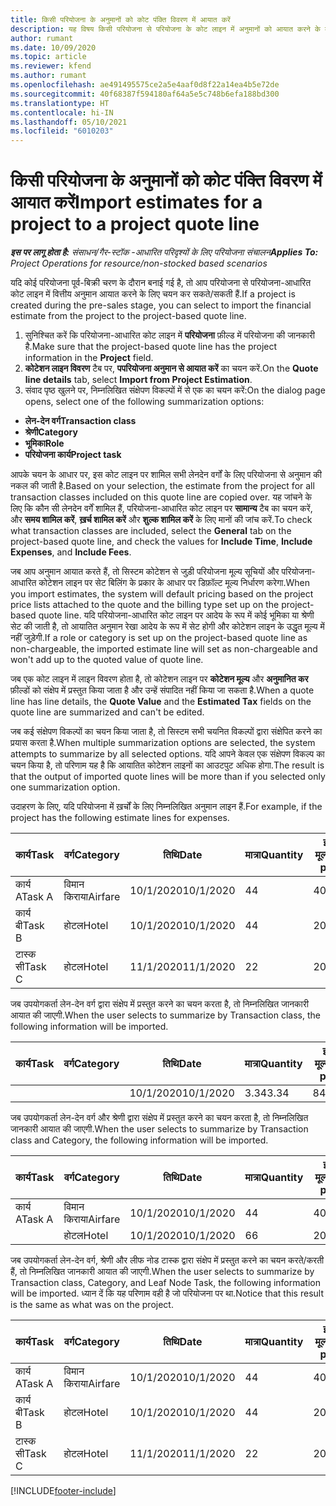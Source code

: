 ```yaml
---
title: किसी परियोजना के अनुमानों को कोट पंक्ति विवरण में आयात करें
description: यह विषय किसी परियोजना से परियोजना के कोट लाइन में अनुमानों को आयात करने के बारे में जानकारी प्रदान करता है.
author: rumant
ms.date: 10/09/2020
ms.topic: article
ms.reviewer: kfend
ms.author: rumant
ms.openlocfilehash: ae491495575ce2a5e4aaf0d8f22a14ea4b5e72de
ms.sourcegitcommit: 40f68387f594180af64a5e5c748b6efa188bd300
ms.translationtype: HT
ms.contentlocale: hi-IN
ms.lasthandoff: 05/10/2021
ms.locfileid: "6010203"
---
```

# <a name="import-estimates-for-a-project-to-a-project-quote-line"></a><span data-ttu-id="98af2-103">किसी परियोजना के अनुमानों को कोट पंक्ति विवरण में आयात करें</span><span class="sxs-lookup"><span data-stu-id="98af2-103">Import estimates for a project to a project quote line</span></span>

<span data-ttu-id="98af2-104">_**इस पर लागू होता है:** संसाधन/गैर-स्टॉक -आधारित परिदृश्यों के लिए परियोजना संचालन_</span><span class="sxs-lookup"><span data-stu-id="98af2-104">_**Applies To:** Project Operations for resource/non-stocked based scenarios_</span></span>


<span data-ttu-id="98af2-105">यदि कोई परियोजना पूर्व-बिक्री चरण के दौरान बनाई गई है, तो आप परियोजना से परियोजना-आधारित कोट लाइन में वित्तीय अनुमान आयात करने के लिए चयन कर सकते/सकती हैं.</span><span class="sxs-lookup"><span data-stu-id="98af2-105">If a project is created during the pre-sales stage, you can select to import the financial estimate from the project to the project-based quote line.</span></span>

1. <span data-ttu-id="98af2-106">सुनिश्चित करें कि परियोजना-आधारित कोट लाइन में **परियोजना** फ़ील्ड में परियोजना की जानकारी है.</span><span class="sxs-lookup"><span data-stu-id="98af2-106">Make sure that the project-based quote line has the project information in the **Project** field.</span></span>
2. <span data-ttu-id="98af2-107">**कोटेशन लाइन विवरण** टैब पर, **पपरियोजना अनुमान से आयात करें** का चयन करें.</span><span class="sxs-lookup"><span data-stu-id="98af2-107">On the **Quote line details** tab, select **Import from Project Estimation**.</span></span>
3. <span data-ttu-id="98af2-108">संवाद पृष्ठ खुलने पर, निम्नलिखित संक्षेपण विकल्पों में से एक का चयन करें:</span><span class="sxs-lookup"><span data-stu-id="98af2-108">On the dialog page opens, select one of the following summarization options:</span></span>

  - <span data-ttu-id="98af2-109">**लेन-देन वर्ग**</span><span class="sxs-lookup"><span data-stu-id="98af2-109">**Transaction class**</span></span>
  - <span data-ttu-id="98af2-110">**श्रेणी**</span><span class="sxs-lookup"><span data-stu-id="98af2-110">**Category**</span></span>
  - <span data-ttu-id="98af2-111">**भूमिका**</span><span class="sxs-lookup"><span data-stu-id="98af2-111">**Role**</span></span> 
  - <span data-ttu-id="98af2-112">**परियोजना कार्य**</span><span class="sxs-lookup"><span data-stu-id="98af2-112">**Project task**</span></span>

<span data-ttu-id="98af2-113">आपके चयन के आधार पर, इस कोट लाइन पर शामिल सभी लेनदेन वर्गों के लिए परियोजना से अनुमान की नकल की जाती है.</span><span class="sxs-lookup"><span data-stu-id="98af2-113">Based on your selection, the estimate from the project for all transaction classes included on this quote line are copied over.</span></span> <span data-ttu-id="98af2-114">यह जांचने के लिए कि कौन सी लेनदेन वर्गें शामिल हैं, परियोजना-आधारित कोट लाइन पर **सामान्य** टैब का चयन करें, और **समय शामिल करें**, **ख़र्च शामिल करें** और **शुल्क शामिल करें** के लिए मानों की जांच करें.</span><span class="sxs-lookup"><span data-stu-id="98af2-114">To check what transaction classes are included, select the **General** tab on the project-based quote line, and check the values for **Include Time**, **Include Expenses**, and **Include Fees**.</span></span>

<span data-ttu-id="98af2-115">जब आप अनुमान आयात करते हैं, तो सिस्टम कोटेशन से जुड़ी परियोजना मूल्य सूचियों और परियोजना-आधारित कोटेशन लाइन पर सेट बिलिंग के प्रकार के आधार पर डिफ़ॉल्ट मूल्य निर्धारण करेगा.</span><span class="sxs-lookup"><span data-stu-id="98af2-115">When you import estimates, the system will default pricing based on the project price lists attached to the quote and the billing type set up on the project-based quote line.</span></span> <span data-ttu-id="98af2-116">यदि परियोजना-आधारित कोट लाइन पर आदेय के रूप में कोई भूमिका या श्रेणी सेट की जाती है, तो आयातित अनुमान रेखा आदेय के रूप में सेट होगी और कोटेशन लाइन के उद्धृत मूल्य में नहीं जुड़ेगी.</span><span class="sxs-lookup"><span data-stu-id="98af2-116">If a role or category is set up on the project-based quote line as non-chargeable, the imported estimate line will set as non-chargeable and won't add up to the quoted value of quote line.</span></span>

<span data-ttu-id="98af2-117">जब एक कोट लाइन में लाइन विवरण होता है, तो कोटेशन लाइन पर **कोटेशन मूल्य** और **अनुमानित कर** फ़ील्डों को संक्षेप में प्रस्तुत किया जाता है और उन्हें संपादित नहीं किया जा सकता है.</span><span class="sxs-lookup"><span data-stu-id="98af2-117">When a quote line has line details, the **Quote Value** and the **Estimated Tax** fields on the quote line are summarized and can't be edited.</span></span>

<span data-ttu-id="98af2-118">जब कई संक्षेपण विकल्पों का चयन किया जाता है, तो सिस्टम सभी चयनित विकल्पों द्वारा संक्षेपित करने का प्रयास करता है.</span><span class="sxs-lookup"><span data-stu-id="98af2-118">When multiple summarization options are selected, the system attempts to summarize by all selected options.</span></span> <span data-ttu-id="98af2-119">यदि आपने केवल एक संक्षेपण विकल्प का चयन किया है, तो परिणाम यह है कि आयातित कोटेशन लाइनों का आउटपुट अधिक होगा.</span><span class="sxs-lookup"><span data-stu-id="98af2-119">The result is that the output of imported quote lines will be more than if you selected only one summarization option.</span></span>

<span data-ttu-id="98af2-120">उदाहरण के लिए, यदि परियोजना में ख़र्चों के लिए निम्नलिखित अनुमान लाइन हैं.</span><span class="sxs-lookup"><span data-stu-id="98af2-120">For example, if the project has the following estimate lines for expenses.</span></span>

| <span data-ttu-id="98af2-121">कार्य</span><span class="sxs-lookup"><span data-stu-id="98af2-121">Task</span></span> | <span data-ttu-id="98af2-122">वर्ग</span><span class="sxs-lookup"><span data-stu-id="98af2-122">Category</span></span> | <span data-ttu-id="98af2-123">तिथि</span><span class="sxs-lookup"><span data-stu-id="98af2-123">Date</span></span> | <span data-ttu-id="98af2-124">मात्रा</span><span class="sxs-lookup"><span data-stu-id="98af2-124">Quantity</span></span> | <span data-ttu-id="98af2-125">इकाई मूल्य</span><span class="sxs-lookup"><span data-stu-id="98af2-125">Unit price</span></span> | <span data-ttu-id="98af2-126">राशि</span><span class="sxs-lookup"><span data-stu-id="98af2-126">Amount</span></span> |
| --- | --- | --- | --- | --- | --- |
| <span data-ttu-id="98af2-127">कार्य A</span><span class="sxs-lookup"><span data-stu-id="98af2-127">Task A</span></span> | <span data-ttu-id="98af2-128">विमान किराया</span><span class="sxs-lookup"><span data-stu-id="98af2-128">Airfare</span></span> | <span data-ttu-id="98af2-129">10/1/2020</span><span class="sxs-lookup"><span data-stu-id="98af2-129">10/1/2020</span></span> | <span data-ttu-id="98af2-130">4</span><span class="sxs-lookup"><span data-stu-id="98af2-130">4</span></span> | <span data-ttu-id="98af2-131">400</span><span class="sxs-lookup"><span data-stu-id="98af2-131">400</span></span> | <span data-ttu-id="98af2-132">1600</span><span class="sxs-lookup"><span data-stu-id="98af2-132">1600</span></span> |
| <span data-ttu-id="98af2-133">कार्य बी</span><span class="sxs-lookup"><span data-stu-id="98af2-133">Task B</span></span> | <span data-ttu-id="98af2-134">होटल</span><span class="sxs-lookup"><span data-stu-id="98af2-134">Hotel</span></span> | <span data-ttu-id="98af2-135">10/1/2020</span><span class="sxs-lookup"><span data-stu-id="98af2-135">10/1/2020</span></span> | <span data-ttu-id="98af2-136">4</span><span class="sxs-lookup"><span data-stu-id="98af2-136">4</span></span> | <span data-ttu-id="98af2-137">200</span><span class="sxs-lookup"><span data-stu-id="98af2-137">200</span></span> | <span data-ttu-id="98af2-138">800</span><span class="sxs-lookup"><span data-stu-id="98af2-138">800</span></span> |
| <span data-ttu-id="98af2-139">टास्क सी</span><span class="sxs-lookup"><span data-stu-id="98af2-139">Task C</span></span> | <span data-ttu-id="98af2-140">होटल</span><span class="sxs-lookup"><span data-stu-id="98af2-140">Hotel</span></span> | <span data-ttu-id="98af2-141">11/1/2020</span><span class="sxs-lookup"><span data-stu-id="98af2-141">11/1/2020</span></span> | <span data-ttu-id="98af2-142">2</span><span class="sxs-lookup"><span data-stu-id="98af2-142">2</span></span> | <span data-ttu-id="98af2-143">200</span><span class="sxs-lookup"><span data-stu-id="98af2-143">200</span></span> | <span data-ttu-id="98af2-144">400</span><span class="sxs-lookup"><span data-stu-id="98af2-144">400</span></span> |

<span data-ttu-id="98af2-145">जब उपयोगकर्ता लेन-देन वर्ग द्वारा संक्षेप में प्रस्तुत करने का चयन करता है, तो निम्नलिखित जानकारी आयात की जाएगी.</span><span class="sxs-lookup"><span data-stu-id="98af2-145">When the user selects to summarize by Transaction class, the following information will be imported.</span></span>

| <span data-ttu-id="98af2-146">कार्य</span><span class="sxs-lookup"><span data-stu-id="98af2-146">Task</span></span> | <span data-ttu-id="98af2-147">वर्ग</span><span class="sxs-lookup"><span data-stu-id="98af2-147">Category</span></span> | <span data-ttu-id="98af2-148">तिथि</span><span class="sxs-lookup"><span data-stu-id="98af2-148">Date</span></span> | <span data-ttu-id="98af2-149">मात्रा</span><span class="sxs-lookup"><span data-stu-id="98af2-149">Quantity</span></span> | <span data-ttu-id="98af2-150">इकाई मूल्य</span><span class="sxs-lookup"><span data-stu-id="98af2-150">Unit price</span></span> | <span data-ttu-id="98af2-151">राशि</span><span class="sxs-lookup"><span data-stu-id="98af2-151">Amount</span></span> |
| --- | --- | --- | --- | --- | --- |
| | | <span data-ttu-id="98af2-152">10/1/2020</span><span class="sxs-lookup"><span data-stu-id="98af2-152">10/1/2020</span></span> | <span data-ttu-id="98af2-153">3.34</span><span class="sxs-lookup"><span data-stu-id="98af2-153">3.34</span></span> | <span data-ttu-id="98af2-154">840</span><span class="sxs-lookup"><span data-stu-id="98af2-154">840</span></span> | <span data-ttu-id="98af2-155">2800</span><span class="sxs-lookup"><span data-stu-id="98af2-155">2800</span></span> |

<span data-ttu-id="98af2-156">जब उपयोगकर्ता लेन-देन वर्ग और श्रेणी द्वारा संक्षेप में प्रस्तुत करने का चयन करता है, तो निम्नलिखित जानकारी आयात की जाएगी.</span><span class="sxs-lookup"><span data-stu-id="98af2-156">When the user selects to summarize by Transaction class and Category, the following information will be imported.</span></span>

| <span data-ttu-id="98af2-157">कार्य</span><span class="sxs-lookup"><span data-stu-id="98af2-157">Task</span></span> | <span data-ttu-id="98af2-158">वर्ग</span><span class="sxs-lookup"><span data-stu-id="98af2-158">Category</span></span> | <span data-ttu-id="98af2-159">तिथि</span><span class="sxs-lookup"><span data-stu-id="98af2-159">Date</span></span> | <span data-ttu-id="98af2-160">मात्रा</span><span class="sxs-lookup"><span data-stu-id="98af2-160">Quantity</span></span> | <span data-ttu-id="98af2-161">इकाई मूल्य</span><span class="sxs-lookup"><span data-stu-id="98af2-161">Unit price</span></span> | <span data-ttu-id="98af2-162">राशि</span><span class="sxs-lookup"><span data-stu-id="98af2-162">Amount</span></span> |
| --- | --- | --- | --- | --- | --- |
| <span data-ttu-id="98af2-163">कार्य A</span><span class="sxs-lookup"><span data-stu-id="98af2-163">Task A</span></span> | <span data-ttu-id="98af2-164">विमान किराया</span><span class="sxs-lookup"><span data-stu-id="98af2-164">Airfare</span></span> | <span data-ttu-id="98af2-165">10/1/2020</span><span class="sxs-lookup"><span data-stu-id="98af2-165">10/1/2020</span></span> | <span data-ttu-id="98af2-166">4</span><span class="sxs-lookup"><span data-stu-id="98af2-166">4</span></span> | <span data-ttu-id="98af2-167">400</span><span class="sxs-lookup"><span data-stu-id="98af2-167">400</span></span> | <span data-ttu-id="98af2-168">1600</span><span class="sxs-lookup"><span data-stu-id="98af2-168">1600</span></span> |
| | <span data-ttu-id="98af2-169">होटल</span><span class="sxs-lookup"><span data-stu-id="98af2-169">Hotel</span></span> | <span data-ttu-id="98af2-170">10/1/2020</span><span class="sxs-lookup"><span data-stu-id="98af2-170">10/1/2020</span></span> | <span data-ttu-id="98af2-171">6</span><span class="sxs-lookup"><span data-stu-id="98af2-171">6</span></span> | <span data-ttu-id="98af2-172">200</span><span class="sxs-lookup"><span data-stu-id="98af2-172">200</span></span> | <span data-ttu-id="98af2-173">1200</span><span class="sxs-lookup"><span data-stu-id="98af2-173">1200</span></span> |

<span data-ttu-id="98af2-174">जब उपयोगकर्ता लेन-देन वर्ग, श्रेणी और लीफ नोड टास्क द्वारा संक्षेप में प्रस्तुत करने का चयन करते/करती हैं, तो निम्नलिखित जानकारी आयात की जाएगी.</span><span class="sxs-lookup"><span data-stu-id="98af2-174">When the user selects to summarize by Transaction class, Category, and Leaf Node Task, the following information will be imported.</span></span> <span data-ttu-id="98af2-175">ध्यान दें कि यह परिणाम वही है जो परियोजना पर था.</span><span class="sxs-lookup"><span data-stu-id="98af2-175">Notice that this result is the same as what was on the project.</span></span>

| <span data-ttu-id="98af2-176">कार्य</span><span class="sxs-lookup"><span data-stu-id="98af2-176">Task</span></span> | <span data-ttu-id="98af2-177">वर्ग</span><span class="sxs-lookup"><span data-stu-id="98af2-177">Category</span></span> | <span data-ttu-id="98af2-178">तिथि</span><span class="sxs-lookup"><span data-stu-id="98af2-178">Date</span></span> | <span data-ttu-id="98af2-179">मात्रा</span><span class="sxs-lookup"><span data-stu-id="98af2-179">Quantity</span></span> | <span data-ttu-id="98af2-180">इकाई मूल्य</span><span class="sxs-lookup"><span data-stu-id="98af2-180">Unit price</span></span> | <span data-ttu-id="98af2-181">राशि</span><span class="sxs-lookup"><span data-stu-id="98af2-181">Amount</span></span> |
| --- | --- | --- | --- | --- | --- |
| <span data-ttu-id="98af2-182">कार्य A</span><span class="sxs-lookup"><span data-stu-id="98af2-182">Task A</span></span> | <span data-ttu-id="98af2-183">विमान किराया</span><span class="sxs-lookup"><span data-stu-id="98af2-183">Airfare</span></span> | <span data-ttu-id="98af2-184">10/1/2020</span><span class="sxs-lookup"><span data-stu-id="98af2-184">10/1/2020</span></span> | <span data-ttu-id="98af2-185">4</span><span class="sxs-lookup"><span data-stu-id="98af2-185">4</span></span> | <span data-ttu-id="98af2-186">400</span><span class="sxs-lookup"><span data-stu-id="98af2-186">400</span></span> | <span data-ttu-id="98af2-187">1600</span><span class="sxs-lookup"><span data-stu-id="98af2-187">1600</span></span> |
| <span data-ttu-id="98af2-188">कार्य बी</span><span class="sxs-lookup"><span data-stu-id="98af2-188">Task B</span></span> | <span data-ttu-id="98af2-189">होटल</span><span class="sxs-lookup"><span data-stu-id="98af2-189">Hotel</span></span> | <span data-ttu-id="98af2-190">10/1/2020</span><span class="sxs-lookup"><span data-stu-id="98af2-190">10/1/2020</span></span> | <span data-ttu-id="98af2-191">4</span><span class="sxs-lookup"><span data-stu-id="98af2-191">4</span></span> | <span data-ttu-id="98af2-192">200</span><span class="sxs-lookup"><span data-stu-id="98af2-192">200</span></span> | <span data-ttu-id="98af2-193">800</span><span class="sxs-lookup"><span data-stu-id="98af2-193">800</span></span> |
| <span data-ttu-id="98af2-194">टास्क सी</span><span class="sxs-lookup"><span data-stu-id="98af2-194">Task C</span></span> | <span data-ttu-id="98af2-195">होटल</span><span class="sxs-lookup"><span data-stu-id="98af2-195">Hotel</span></span> | <span data-ttu-id="98af2-196">11/1/2020</span><span class="sxs-lookup"><span data-stu-id="98af2-196">11/1/2020</span></span> | <span data-ttu-id="98af2-197">2</span><span class="sxs-lookup"><span data-stu-id="98af2-197">2</span></span> | <span data-ttu-id="98af2-198">200</span><span class="sxs-lookup"><span data-stu-id="98af2-198">200</span></span> | <span data-ttu-id="98af2-199">400</span><span class="sxs-lookup"><span data-stu-id="98af2-199">400</span></span> |


[!INCLUDE[footer-include](../includes/footer-banner.md)]
